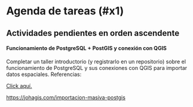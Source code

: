 # Agenda de tareas (#x1)
## Actividades pendientes en orden ascendente
#### Funcionamiento de PostgreSQL + PostGIS y conexión con QGIS
Completar un taller introductorio (y registrarlo en un repositorio) sobre el funcionamiento de PostgreSQL y sus conexiones con QGIS para importar datos espaciales.
Referencias: 

<a href="h[ttps://agstnrdz.github.io/obras/mapa.html](https://johagis.com/importacion-masiva-postgis)" target="_blank">Click aquí.</a>

https://johagis.com/importacion-masiva-postgis
